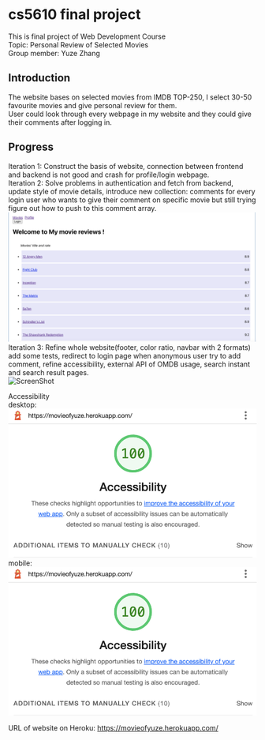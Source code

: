 # cs5610 final project
This is final project of Web Development Course  
Topic: Personal Review of Selected Movies  
Group member: Yuze Zhang  

## Introduction  
The website bases on selected movies from IMDB TOP-250, I select 30-50 favourite movies and give personal review for them.  
User could look through every webpage in my website and they could give their comments after logging in.

## Progress
Iteration 1: Construct the basis of website, connection between frontend and backend is not good and crash for profile/login webpage.  
Iteration 2: Solve problems in authentication and fetch from backend, update style of movie details, introduce new collection: comments for every login user who wants to give their comment on specific movie but still trying figure out how to push to this comment array.  
![ScreenShot](/FinalProject/screenshot/I2.png)  
Iteration 3: Refine whole website(footer, color ratio, navbar with 2 formats) add some tests, redirect to login page when anonymous user try to add comment, refine accessibility, external API of OMDB usage, search instant and search result pages.  
![ScreenShot](/FinalProject/screenshot/I3.png)  
  
Accessibility  
desktop:  
![ScreenShot](/FinalProject/screenshot/homeOnDesktop.png)  
mobile:
![ScreenShot](/FinalProject/screenshot/homeOnMobile.png)  

URL of website on Heroku: https://movieofyuze.herokuapp.com/  

